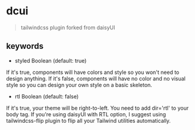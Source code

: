 # dcui

> tailwindcss plugin forked from daisyUI


## keywords

- styled
Boolean (default: true)

If it's true, components will have colors and style so you won't need to design anything. If it's false, components will have no color and no visual style so you can design your own style on a basic skeleton.

- rtl
Boolean (default: false)

If it's true, your theme will be right-to-left. You need to add dir='rtl' to your body tag. If you're using daisyUI with RTL option, I suggest using tailwindcss-flip plugin to flip all your Tailwind utilities automatically.

